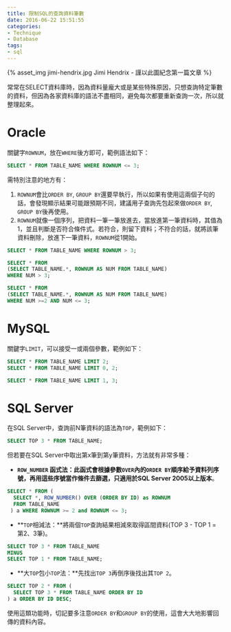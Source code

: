 ```yaml
---
title: 限制SQL的查詢資料筆數
date: 2016-06-22 15:51:55
categories:
- Technique
- Database
tags:
- sql
---
```



{% asset_img jimi-hendrix.jpg Jimi Hendrix - 謹以此圖紀念第一篇文章 %}

常常在SELECT資料庫時，因為資料量龐大或是某些特殊原因，只想查詢特定筆數的資料，但因為各家資料庫的語法不盡相同，避免每次都要重新查詢一次，所以就整理起來。

<!-- more -->

# Oracle
關鍵字`ROWNUM`，放在`WHERE`後方即可，範例語法如下：

```sql 上述語法的作用是查詢前3筆資料
SELECT * FROM TABLE_NAME WHERE ROWNUM <= 3;
```

需特別注意的地方有：

1. `ROWNUM`會比`ORDER BY`, `GROUP BY`還要早執行，所以如果有使用這兩個子句的話，會發現顯示結果可能跟預期不同，建議用子查詢先包起來做`ORDER BY`, `GROUP BY`後再使用。
2. `ROWNUM`就像一個序列，把資料一筆一筆放進去，當放進第一筆資料時，其值為1，並且判斷是否符合條件式。若符合，則留下資料；不符合的話，就將該筆資料刪除，放進下一筆資料，`ROWNUM`從1開始。

```sql 用此語法會查無資料，因為永遠不會出現大於3的ROWNUM
SELECT * FROM TABLE_NAME WHERE ROWNUM > 3;
```

```sql 查詢第3筆以後的資料
SELECT * FROM
(SELECT TABLE_NAME.*, ROWNUM AS NUM FROM TABLE_NAME)
WHERE NUM > 3;
```

```sql 取得第2、3筆資料
SELECT * FROM
(SELECT TABLE_NAME.*, ROWNUM AS NUM FROM TABLE_NAME)
WHERE NUM >=2 AND NUM <= 3;
```

# MySQL
關鍵字`LIMIT`，可以接受一或兩個參數，範例如下：

```sql 查詢前2筆資料
SELECT * FROM TABLE_NAME LIMIT 2;
SELECT * FROM TABLE_NAME LIMIT 0, 2;
```

```sql 查詢第2到第4筆資料
SELECT * FROM TABLE_NAME LIMIT 1, 3;
```
# SQL Server
在SQL Server中，查詢前N筆資料的語法為`TOP`，範例如下：

```sql 查詢前3筆資料
SELECT TOP 3 * FROM TABLE_NAME;
```

但若要在SQL Server中取出第x筆到第y筆資料，方法就有非常多種：

* **`ROW_NUMBER` 函式法：**此函式會根據參數`OVER`內的`ORDER BY`順序給予資料列序號，再用這些序號當作條件去篩選，只適用於**SQL Server 2005以上版本**。
```sql 查詢出第2、3筆資料
SELECT * FROM (
  SELECT *, ROW_NUMBER() OVER (ORDER BY ID) as ROWNUM
  FROM TABLE_NAME
 ) a WHERE ROWNUM >= 2 and ROWNUM <= 3;
```

* **`TOP`相減法：**將兩個`TOP`查詢結果相減來取得區間資料(TOP 3 - TOP 1 = 第2、3筆)。
```sql
SELECT TOP 3 * FROM TABLE_NAME
MINUS
SELECT TOP 1 * FROM TABLE_NAME;
```

* **大`TOP`包小`TOP`法：**先找出`TOP 3`再倒序後找出其`TOP 2`。
```sql
SELECT TOP 2 * FROM (
  SELECT TOP 3 * FROM TABLE_NAME ORDER BY ID
) a ORDER BY ID DESC;
```

使用這類功能時，切記要多注意`ORDER BY`和`GROUP BY`的使用，這會大大地影響回傳的資料內容。